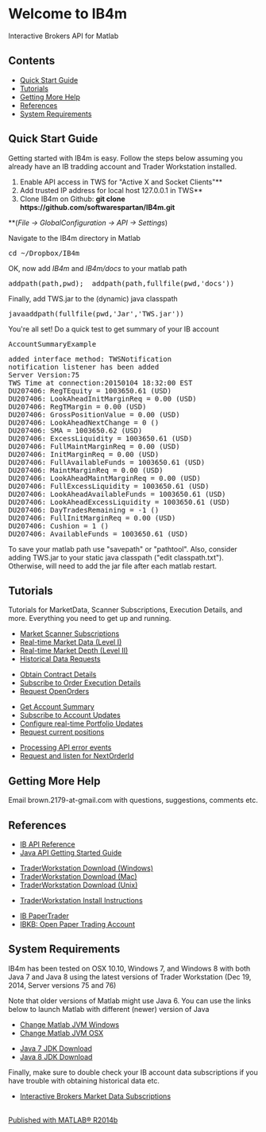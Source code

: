 <html><head>
    <meta http-equiv="Content-Type" content="text/html; charset=utf-8">
        <link rel="stylesheet" type="text/css" href="README.css">
            <meta name="generator" content="MATLAB 8.4"><link rel="schema.DC" href="http://purl.org/dc/elements/1.1/"><meta name="DC.date" content="2015-01-04"><meta name="DC.source" content="index.m"><style type="text/css">
                </style></head><body><div class="content"><h1>Welcome to IB4m</h1><p>Interactive Brokers API for Matlab</p><h2>Contents</h2><div><ul><li><a href="#1">Quick Start Guide</a></li><li><a href="#7">Tutorials</a></li><li><a href="#9">Getting More Help</a></li><li><a href="#10">References</a></li><li><a href="#11">System Requirements</a></li></ul></div><h2>Quick Start Guide<a name="1"></a></h2><p>Getting started with IB4m is easy.  Follow the steps below assuming you already have an IB tradding account and Trader Workstation installed.</p>
                    <div>
                        <ol>
                            <li>Enable API access in TWS for "Active X and Socket Clients"**</li>
                            <li>Add trusted IP address for local host 127.0.0.1 in TWS**</li>
                            <li>Clone IB4m on Github: <b>git clone https://github.com/softwarespartan/IB4m.git</b></li>
                        </ol>
                    </div>
                    <p>**(<i>File -&gt; GlobalConfiguration -&gt; API -&gt; Settings</i>)</p>
                    <p>Navigate to the IB4m directory in Matlab</p><pre class="codeinput">cd <span class="string">~/Dropbox/IB4m</span></pre><p>OK, now add <i>IB4m</i> and <i>IB4m/docs</i> to your matlab path</p><pre class="codeinput">addpath(path,pwd);  addpath(path,fullfile(pwd,<span class="string">'docs'</span>))</pre><p>Finally, add TWS.jar to the (dynamic) java classpath</p><pre class="codeinput">javaaddpath(fullfile(pwd,<span class="string">'Jar'</span>,<span class="string">'TWS.jar'</span>))</pre>
                    <p>You're all set!  Do a quick test to get summary of your IB account</p>
                    <pre class="codeinput">AccountSummaryExample</pre>
<pre class="codeoutput">
added interface method: TWSNotification
notification listener has been added
Server Version:75
TWS Time at connection:20150104 18:32:00 EST
DU207406: RegTEquity = 1003650.61 (USD)
DU207406: LookAheadInitMarginReq = 0.00 (USD)
DU207406: RegTMargin = 0.00 (USD)
DU207406: GrossPositionValue = 0.00 (USD)
DU207406: LookAheadNextChange = 0 ()
DU207406: SMA = 1003650.62 (USD)
DU207406: ExcessLiquidity = 1003650.61 (USD)
DU207406: FullMaintMarginReq = 0.00 (USD)
DU207406: InitMarginReq = 0.00 (USD)
DU207406: FullAvailableFunds = 1003650.61 (USD)
DU207406: MaintMarginReq = 0.00 (USD)
DU207406: LookAheadMaintMarginReq = 0.00 (USD)
DU207406: FullExcessLiquidity = 1003650.61 (USD)
DU207406: LookAheadAvailableFunds = 1003650.61 (USD)
DU207406: LookAheadExcessLiquidity = 1003650.61 (USD)
DU207406: DayTradesRemaining = -1 ()
DU207406: FullInitMarginReq = 0.00 (USD)
DU207406: Cushion = 1 ()
DU207406: AvailableFunds = 1003650.61 (USD)
</pre>
<p>To save your matlab path use "savepath" or "pathtool". Also, consider adding TWS.jar to your static java classpath ("edit classpath.txt"). Otherwise, will need to add the jar file after each matlab restart.</p>
<h2>Tutorials<a name="7"></a></h2>
<p>Tutorials for MarketData, Scanner Subscriptions, Execution Details, and more.  Everything you need to get up and running.</p>
<div><ul>
<li><a href="http://softwarespartan.github.io/IB4m/docs/html/ScannerSubscriptionExample.html">Market Scanner Subscriptions</a></li>
<li><a href="http://softwarespartan.github.io/IB4m/docs/html/MarketDataExample.html">Real-time Market Data (Level I)</a></li>
<li><a href="http://softwarespartan.github.io/IB4m/docs/html/MarketDepthExample.html">Real-time Market Depth (Level II)</a></li>
<li><a href="http://softwarespartan.github.io/IB4m/docs/html/HistoricalDataExample.html">Historical Data Requests</a></li>
</ul></div>
<div><ul>
<li><a href="http://softwarespartan.github.io/IB4m/docs/html/ContractDetailsExample.html">Obtain Contract Details</a></li>
<li><a href="http://softwarespartan.github.io/IB4m/docs/html/ExecutionDetailsExample.html">Subscribe to Order Execution Details</a></li>
<li><a href="http://softwarespartan.github.io/IB4m/docs/html/OpenOrdersExample.html">Request OpenOrders</a></li>
</ul></div>
<div><ul>
<li><a href="http://softwarespartan.github.io/IB4m/docs/html/AccountSummaryExample.html">Get Account Summary</a></li>
<li><a href="http://softwarespartan.github.io/IB4m/docs/html/AccountUpdatesExample.html">Subscribe to Account Updates</a></li>
<li><a href="http://softwarespartan.github.io/IB4m/docs/html/PortfolioUpdateExample.html">Configure real-time Portfolio Updates</a></li>
<li><a href="http://softwarespartan.github.io/IB4m/docs/html/PositionsExample.html">Request current positions</a></li>
</ul></div>
<div><ul>
<li><a href="http://softwarespartan.github.io/IB4m/docs/html/ErrorExample.html">Processing API error events</a></li>
<li><a href="http://softwarespartan.github.io/IB4m/docs/html/NextOrderIdExample.html">Request and listen for NextOrderId</a></li>
</ul></div>
<h2>Getting More Help<a name="9"></a></h2>
<p>Email brown.2179-at-gmail.com with questions, suggestions, comments etc.</p>

<h2>References<a name="10"></a></h2>

<div><ul>
<li><a href="http://www.interactivebrokers.com/download/newMark/PDFs/APIprintable.pdf">IB API Reference</a></li>
<li><a href="https://www.interactivebrokers.com/download/JavaAPIGettingStarted.pdf">Java API Getting Started Guide</a></li>
</ul></div>

<div><ul>
<li><a href="https://www.interactivebrokers.com/en/?f=%2Fen%2Fcontrol%2Fsystemstandalone.php%3Fos%3Dwin%26amp%3Bib_entity%3D">TraderWorkstation Download (Windows)</a></li>
<li><a href="https://www.interactivebrokers.com/en/?f=%2Fen%2Fcontrol%2Fsystemstandalone.php%3Fos%3Dmac%26amp%3Bib_entity%3D">TraderWorkstation Download (Mac)</a></li>
<li><a href="https://www.interactivebrokers.com/en/?f=%2Fen%2Fcontrol%2Fsystemstandalone.php%3Fos%3Dunix%26amp%3Bib_entity%3D">TraderWorkstation Download (Unix)</a></li>
</ul></div>

<div><ul>
<li><a href="https://www.interactivebrokers.com/en/?f=%2Fen%2Fsoftware%2FinstallationInstructions.php">TraderWorkstation Install Instructions</a></li>
</ul></div>

<div><ul>
<li><a href="https://www.interactivebrokers.com/en/index.php?f=tws&amp;p=papertrader">IB PaperTrader</a></li>
<li><a href="http://ibkb.interactivebrokers.com/node/663">IBKB: Open Paper Trading Account</a></li>
</ul></div>

<h2>System Requirements<a name="11"></a></h2>
<p>IB4m has been tested on OSX 10.10, Windows 7, and Windows 8 with both Java 7 and Java 8 using the latest versions of Trader Workstation (Dec 19, 2014, Server versions 75 and 76)</p>
<p>Note that older versions of Matlab might use Java 6.  You can use the links below to launch Matlab with different (newer) version of Java</p>

<div><ul>
<li><a href="http://www.mathworks.com/matlabcentral/answers/130359-how-do-i-change-the-java-virtual-machine-jvm-that-matlab-is-using-on-windows">Change Matlab JVM Windows</a></li>
<li><a href="http://www.mathworks.com/matlabcentral/answers/103056-how-do-i-change-the-java-virtual-machine-jvm-that-matlab-is-using-for-mac-os">Change Matlab JVM OSX</a></li>
</ul></div>

<div><ul>
<li><a href="http://www.oracle.com/technetwork/java/javase/downloads/jdk7-downloads-1880260.html">Java 7 JDK Download</a></li>
<li><a href="http://www.oracle.com/technetwork/java/javase/downloads/jdk8-downloads-2133151.html">Java 8 JDK Download</a></li>
</ul></div>

<p>Finally, make sure to double check your IB account data subscriptions if you have trouble with obtaining historical data etc.</p>

<div><ul>
<li><a href="https://www.interactivebrokers.com/en/index.php?f=marketData&p=mdata">Interactive Brokers Market Data Subscriptions</a></li>
</ul></div>

<p class="footer"><br><a href="http://www.mathworks.com/products/matlab/">Published with MATLAB&reg; R2014b</a><br></p></div>
<script>
(function(i,s,o,g,r,a,m){i['GoogleAnalyticsObject']=r;i[r]=i[r]||function(){
(i[r].q=i[r].q||[]).push(arguments)},i[r].l=1*new Date();a=s.createElement(o),
m=s.getElementsByTagName(o)[0];a.async=1;a.src=g;m.parentNode.insertBefore(a,m)
})(window,document,'script','//www.google-analytics.com/analytics.js','ga');

ga('create', 'UA-58176244-2', 'auto');
ga('send', 'pageview');

</script>
</body></html>
